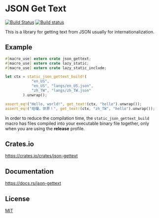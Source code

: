 JSON Get Text
====================

[![Build Status](https://travis-ci.org/magiclen/json-gettext.svg?branch=master)](https://travis-ci.org/magiclen/json-gettext)
[![Build status](https://ci.appveyor.com/api/projects/status/s62mpv7x0y54wycy/branch/master?svg=true)](https://ci.appveyor.com/project/magiclen/json-gettext/branch/master)

This is a library for getting text from JSON usually for internationalization.

## Example

```rust
#[macro_use] extern crate json_gettext;
#[macro_use] extern crate lazy_static;
#[macro_use] extern crate lazy_static_include;

let ctx = static_json_gettext_build!(
            "en_US",
            "en_US", "langs/en_US.json",
            "zh_TW", "langs/zh_TW.json"
        ).unwrap();

assert_eq!("Hello, world!", get_text!(ctx, "hello").unwrap());
assert_eq!("哈囉，世界！", get_text!(ctx, "zh_TW", "hello").unwrap());
```

In order to reduce the compilation time, the `static_json_gettext_build` macro has files compiled into your executable binary file together, only when you are using the **release** profile.

## Crates.io

https://crates.io/crates/json-gettext

## Documentation

https://docs.rs/json-gettext

## License

[MIT](LICENSE)